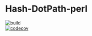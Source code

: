 # Hash-DotPath-perl
![build](https://github.com/gravattj/Hash-DotPath-perl/workflows/build/badge.svg)  
[![codecov](https://codecov.io/gh/gravattj/Hash-DotPath-perl/branch/master/graph/badge.svg?token=W1VALE0OOY)](https://codecov.io/gh/gravattj/Hash-DotPath-perl)
